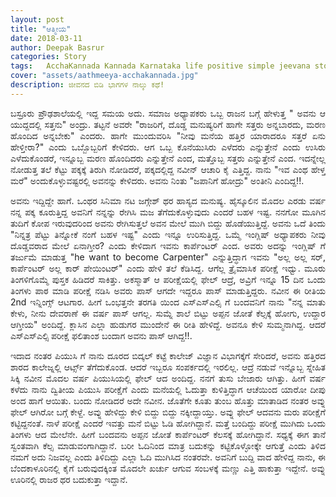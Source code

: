 ```yaml
---
layout: post
title: "ಆತ್ಮೀಯ"
date: 2018-03-11
author: Deepak Basrur
categories: Story
tags:	AcchaKannada Kannada Karnataka life positive simple jeevana story kathe village shortstory
cover: "assets/aathmeeya-acchakannada.jpg"
description: ಜೀವನದ ಬಿಡಿ ಭಾಗಗಳ ನಾಲ್ಕು ಕಥೆ!
---
```

<p align = "justify">ಬಸ್ರೂರು ಪ್ರೌಢಶಾಲೆಯಲ್ಲಿ ಇದ್ದ ಸಮಯ ಅದು. ಸಮಾಜ ಅಧ್ಯಾಪಕರು ಒಬ್ಬ ರಾಜನ ಬಗ್ಗೆ ಹೇಳುತ್ತ " ಅವನು ಆ ಯುದ್ದದಲ್ಲಿ ಸತ್ತನು" ಅಂದ್ರು. ತಟ್ಟನೆ ಅವರೇ "ರಾಜರಿಗೆ, ದೊಡ್ಡ ಮನುಷ್ಯರಿಗೆ ಹಾಗೇ ಸತ್ತರು ಅನ್ನಬಾರದು, ಮರಣ ಹೊಂದಿದ  ಅನ್ನಬೇಕು" ಎಂದರು. ಹಾಗೇ ಮುಂದುವರಿಸಿ "ನೀವು ಮನೆಯ ಹತ್ತಿರ ಯಾರಾದರೂ ಸತ್ತರೆ ಏನು ಹೇಳ್ತೀರಾ?" ಎಂದು ಒಬ್ಬೊಬ್ಬರಿಗೆ ಕೇಳಿದರು. ಆಗ ಒಬ್ಬ ಕೊನೆಯುಸಿರು ಎಳೆದರು ಎನ್ನುತ್ತೇನೆ ಎಂದು ಉಸಿರು ಎಳೆದುಕೊಂಡರೆ, ಇನ್ನೂಬ್ಬ ಮರಣ ಹೊಂದಿದರು ಎನ್ನುತ್ತೇನೆ ಎಂದ, ಮತ್ತೊಬ್ಬ ಸತ್ತರು ಎನ್ನುತ್ತೇನೆ ಎಂದ. ಇದನ್ನೇಲ್ಲ ನೋಡುತ್ತ ತಲೆ ಕೆಟ್ಟು ಪಕ್ಕಕ್ಕೆ ತಿರುಗಿ ನೋಡಿದರೆ, ಪಕ್ಕದಲ್ಲಿದ್ದ ನವೀನ್ ಆಚಾರಿ ಕೈ ಎತ್ತಿದ್ದ. ನಾನು "ಇವ ಎಂಥ ಹೇಳ್ತ ಮರೆ" ಅಂದುಕೊಳ್ಳುವಷ್ಟರಲ್ಲಿ ಅವನನ್ನು ಕೇಳಿದರು. ಅವನು ನಿಂತು "ಜಪಾನಿಗೆ ಹೋದ್ರು" ಅಂತೀನಿ ಎಂದಿದ್ದ!!.</p>

<p align = "justify">ಅವನು ಇದ್ದಿದ್ದೇ ಹಾಗೆ. ಒಂಥರ ಸಿನಿಮಾ ನಟ ಜಗ್ಗೇಶ್ ಥರ ಹಾಸ್ಯದ ಮನುಷ್ಯ. ಹೈಸ್ಕೂಲಿನ ಮೊದಲ ಎರಡು ವರ್ಷ ನನ್ನ ಪಕ್ಕ ಕೂರುತ್ತಿದ್ದ ಅವನಿಗೆ ನನ್ನನ್ನು ರೇಗಿಸಿ ಮಜ ತೆಗೆದುಕೊಳ್ಳುವುದು ಎಂದರೆ ಬಹಳ ಇಷ್ಟ. ನನಗೋ ಮೂಗಿನ ತುದಿಗೆ ಕೋಪ ಇರುವುದರಿಂದ ಅವನು ರೇಗಿಸುತ್ತಲೆ ಅವನ ಮೇಲೆ ಮುಗಿ ಬಿದ್ದು ಹೊಡೆಯುತ್ತಿದ್ದೆ. ಅವನು ಒದೆ ತಿಂದು "ನಿನ್ನತ್ರ ಪೆಟ್ಟು ತಿನ್ನೋಕೆ ನಂಗೆ ಬಹಳ ಇಷ್ಟ" ಎಂದು ಇನ್ನೂ ಉರಿಸುತ್ತಿದ್ದ. ಒಮ್ಮೆ ಇಂಗ್ಲಿಷ್ ಅಧ್ಯಾಪಕರು ನೀವು ದೊಡ್ಡವರಾದ ಮೇಲೆ ಏನಾಗ್ತೀರ? ಎಂದು ಕೇಳಿದಾಗ ಇವನು ಕಾರ್ಪೆಂಟರ್ ಎಂದ. ಅವರು ಅದನ್ನು ಇಂಗ್ಲಿಷ್ ಗೆ ತರ್ಜುಮೆ ಮಾಡುತ್ತ "he want to become Carpenter" ಎನ್ನುತ್ತಿದ್ಧಾಗ ಇವನು "ಅಲ್ಲ ಅಲ್ಲ ಸರ್, ಕಾರ್ಪೆಂಟರ್ ಅಲ್ಲ ಕಾರ್ ಪೇಯಿಂಟರ್" ಎಂದು ಹೇಳಿ ತಲೆ ಕೆಡಿಸಿದ್ದ. ಆಗೆಲ್ಲ ತ್ರೈಮಾಸಿಕ ಪರೀಕ್ಷೆ ಇಧ್ವು. ಮೂರು ತಿಂಗಳಿಗೊಮ್ಮೆ ಪುಸ್ತಕ ಹಿಡಿದರೆ ಸಾಕಿತ್ತು. ಅಕಸ್ಮಾತ್ ಆ ಪರೀಕ್ಷೆಯಲ್ಲಿ ಫೇಲ್ ಆದ್ರೆ, ಅವ್ರಿಗೆ ಇನ್ನೂ 15 ದಿನ ಒಂದು ತಿಂಗಳು ಪಾಠ ಮಾಡಿ ಪರೀಕ್ಷೆ ನಡಿಸಿ ಅವರು ಪಾಸ್ ಆಗದೇ ಇದ್ದರೂ ಪಾಸ್ ಮಾಡುತ್ತಿದ್ದರು. ನವೀನ ಈ ರೀತಿಯ 2nd ಇನ್ನಿಂಗ್ಸ್ ಆಟಗಾರ. ಹೀಗೆ ಒಂಭತ್ತನೇ ತರಗತಿ ಯಿಂದ ಎಸ್ಎಸ್ಎಲ್ಸಿ ಗೆ ಬಂದವನಿಗೆ ನಾನು "ನನ್ನ ಮಾತು ಕೇಳು, ನೀನು ದೇವರಾಣೆ ಈ ವರ್ಷ ಪಾಸ್ ಆಗಲ್ಲ. ಸುಮ್ನೆ ಶಾಲೆ ಬಿಟ್ಟು ಅಪ್ಪನ ಜೋತೆ ಕೆಲ್ಸಕ್ಕೆ ಹೋಗು, ಉದ್ದಾರ ಆಗ್ತೀಯ" ಅಂದಿದ್ದೆ. ಕ್ಲಾಸಿನ ಎಲ್ಲಾ ಹುಡುಗರ ಮುಂದೇನೆ ಈ ರೀತಿ ಹೇಳಿದ್ದೆ. ಅವನೂ ಕೇಳಿ ಸುಮ್ಮನಾಗಿದ್ದ. ಆದರೆ ಎಸ್ಎಸ್ಎಲ್ಸಿ ಪರೀಕ್ಷೆ ಫಲಿತಾಂಶ ಬಂದಾಗ ಅವನು ಪಾಸ್ ಆಗಿದ್ದ!!.</p>

<p align = "justify">ಇದಾದ ನಂತರ ಪಿಯುಸಿ ಗೆ ನಾನು ದೂರದ ಬಿದ್ಕಲ್ ಕಟ್ಟೆ ಕಾಲೇಜ್ ವಿಜ್ಞಾನ ವಿಭಾಗಕ್ಕೆಗೆ ಸೇರಿದರೆ, ಅವನು ಹತ್ತಿರದ ಶಾರದ ಕಾಲೇಜ್ನಲ್ಲಿ ಆರ್ಟ್ಸ್ ತೆಗೆದುಕೊಂಡ. ಆದರೆ ಇಬ್ಬರೂ ಸಂಪರ್ಕದಲ್ಲಿ ಇರಲಿಲ್ಲ. ಆದ್ರೆ ನಡುವೆ ಇನ್ನೊಬ್ಬ ಸ್ನೇಹಿತ ಸಿಕ್ಕಿ ನವೀನ ಮೊದಲ ವರ್ಷ ಪಿಯುಸಿಯಲ್ಲಿ ಫೇಲ್ ಆದ ಅಂದಿದ್ದ. ನನಗೆ ತುಸು ಬೇಜಾರು ಆಗಿತ್ತು. ಹೀಗೆ ವರ್ಷ ಕಳೆದು ನಾನು ದ್ವಿತೀಯ ಪಿಯುಸಿ ಪರೀಕ್ಷೆಗೆ ಎಂದು ಮನೆಯಲ್ಲಿ ಓದುತ್ತಾ ಕುಳಿತ್ತಿದ್ಧಾಗ ಆಚೆಯಿಂದ ಯಾರೋ ದೀಪು ಅಂದ ಹಾಗೆ ಆಯಿತು. ಬಂದು ನೋಡಿದರೆ ಅದೇ ನವೀನ. ಜೊತೆಗೇ ಕೂತು ತುಂಬ ಹೊತ್ತು ಮಾತಾಡಿದ ನಂತರ ಅವ್ನು ಫೇಲ್ ಆಗಿರೋ ಬಗ್ಗೆ ಕೇಳ್ದೆ. ಅವ್ನು ಹೇಳಿದ್ದು ಕೇಳಿ ಬಿದ್ದು ಬಿದ್ದು ನಕ್ಕೀದ್ದಾಯ್ತು. ಅವ್ನು ಫೇಲ್ ಆದವನು ಮರು ಪರೀಕ್ಷೆಗೆ ಕಟ್ಟಿದ್ದನಂತೆ.  ನಾಳೆ ಪರೀಕ್ಷೆ ಎಂದರೆ ಇವತ್ತು ಮನೆ ಬಿಟ್ಟು ಓಡಿ ಹೋಗಿದ್ದಾನೆ. ಮತ್ತೆ ಬಂದಿದ್ದು ಪರೀಕ್ಷೆ ಮುಗಿದು ಒಂದು ತಿಂಗಳು ಆದ ಮೇಲೆನೇ. ಹೀಗೆ ಬಂದವನು ಅಪ್ಪನ ಜೋತೆ ಕಾರ್ಪೆಂಟರ್  ಕೆಲಸಕ್ಕೆ ಹೋಗಿದ್ದಾನೆ. ಸಧ್ಯಕ್ಕೆ ಈಗ ತಾನೆ ಸ್ವಂತವಾಗಿ ಕೆಲ್ಸ ಮಾಡುವಂಗಾಗಿದ್ದಾನೆ. ಬರೀ ಓದಿನಿಂದ ಮಾತ್ರ ಬದುಕನ್ನು ಕಟ್ಟಿಕೊಳ್ಳೋಕ್ಕೇ ಆಗುತ್ತೆ ಎಂದು ತಿಳಿದ ನಮಗೆ ಅದು ನಿಜವಲ್ಲ ಎಂದು ತಿಳಿದಿದ್ದು ಎಲ್ಲಾ ಓದಿ ಮುಗಿಸಿದ ನಂತರವೇ. ಅವನಿಗೆ ಬುದ್ದಿ ವಾದ ಹೇಳಿದ್ದ ನಾನು, ಈ ಬೆಂದಕಾಳೂರಿನಲ್ಲಿ ಕೈಗೆ ಬರುವುದಕ್ಕಿಂತ ಮೊದಲೇ ಖರ್ಚು ಆಗುವ ಸಂಬಳಕ್ಕೆ ಮಣ್ಣು ಎತ್ತಿ ಹಾಕುತ್ತಾ ಇದ್ದೇನೆ. ಅವ್ನು ಊರಿನಲ್ಲಿ ರಾಜರ ಥರ ಬದುಕುತ್ತಾ ಇದ್ದಾನೆ.</p>
